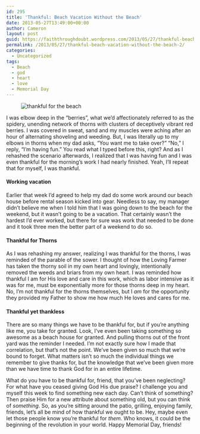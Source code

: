 ```yaml
---
id: 295
title: 'Thankful: Beach Vacation Without the Beach'
date: 2013-05-27T13:49:00+00:00
author: Cameron
layout: post
guid: https://faiththroughdoubt.wordpress.com/2013/05/27/thankful-beach-vacation-without-the-beach/
permalink: /2013/05/27/thankful-beach-vacation-without-the-beach-2/
categories:
  - Uncategorized
tags:
  - Beach
  - god
  - heart
  - love
  - Memorial Day
---
```

<figure><img alt="thankful for the beach" src="https://i1.wp.com/cdn-images-1.medium.com/max/800/0*WAgd3Uil0m1vo1pc.jpg?w=525&#038;ssl=1" data-recalc-dims="1" /></figure> 

I was elbow deep in the “berries”, what we’d affectionately referred to as the spidery, unending network of thorns with clusters of deceptively vibrant red berries. I was covered in sweat, sand and my muscles were aching after an hour of alternating shoveling and weeding. But, I was literally up to my elbows in thorns when my dad asks, “You want me to take over?” “No,” I reply, “I’m having fun.” You read what I typed before this, right? And as I rehashed the scenario afterwards, I realized that I was having fun and I was even thankful for the morning’s work I had nearly finished. Yeah, I’ll repeat that for myself, I was thankful.

#### Working vacation

Earlier that week I’d agreed to help my dad do some work around our beach house before rental season kicked into gear. Needless to say, my manager didn’t believe me when I told him that I was going down to the beach for the weekend, but it wasn’t going to be a vacation. That certainly wasn’t the hardest I’d ever worked, but there for sure was work that needed to be done and it took three men the better part of a weekend to do so.

#### Thankful for Thorns

As I was rehashing my answer, realizing I was thankful for the thorns, I was reminded of the parable of the sower. I thought of how the Loving Farmer has taken the thorny soil in my own heart and lovingly, intentionally removed the weeds and briars from my own heart. I was reminded how thankful I am for His love and care in this work, which as labor intensive as it was for me, must be exponentially more for those thorns deep in my heart. No, I’m not thankful for the thorns themselves, but I _am_ for the opportunity they provided my Father to show me how much He loves and cares for me.

#### Thankful yet thankless

There are so many things we have to be thankful for, but if you’re anything like me, you take for granted. Look, I’ve even been taking something so awesome as a beach house for granted. And pulling thorns out of the front yard was the reminder I needed. I’m not exactly sure how I made that correlation, but that’s not the point. We’ve been given so much that we’re bound to forget. What matters isn’t so much the individual things we remember to give thanks for, but the knowledge that we’ve been given more than we have time to thank God for in an entire lifetime.

What do you have to be thankful for, friend, that you’ve been neglecting? For what have you ceased giving God His due praise? I challenge you and myself this week to find something new each day. Can’t think of something? Then praise Him for a new attribute about something old, but you can think of _something_. So, as you’re sitting around the patio, grilling, enjoying family, friends, let’s all be mind of how thankful we ought to be. Hey, maybe even let those people know you’re thankful for _them_. Who knows, it could be the beginning of the revolution in your world. Happy Memorial Day, friends!
